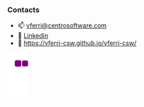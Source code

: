 ### Contacts

- 📫 vferri@centrosoftware.com
- 👔 [Linkedin](https://www.linkedin.com/in/vittorio-ferri-43ba63202/)
- 📃 https://vferri-csw.github.io/vferri-csw/

![snake gif](https://github.com/vferri-csw/vferri-csw/blob/output/github-contribution-grid-snake.gif)
